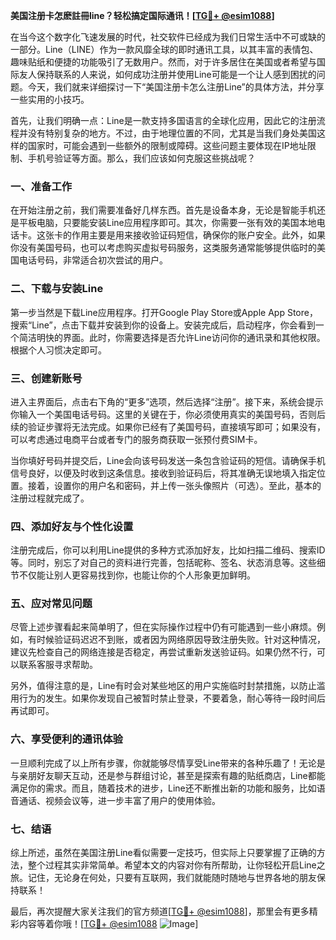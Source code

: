**美国注册卡怎麽註冊line？轻松搞定国际通讯！[[TG💪+ @esim1088](https://t.me/s/esim1088)]**

在当今这个数字化飞速发展的时代，社交软件已经成为我们日常生活中不可或缺的一部分。Line（LINE）作为一款风靡全球的即时通讯工具，以其丰富的表情包、趣味贴纸和便捷的功能吸引了无数用户。然而，对于许多居住在美国或者希望与国际友人保持联系的人来说，如何成功注册并使用Line可能是一个让人感到困扰的问题。今天，我们就来详细探讨一下“美国注册卡怎么注册Line”的具体方法，并分享一些实用的小技巧。

首先，让我们明确一点：Line是一款支持多国语言的全球化应用，因此它的注册流程并没有特别复杂的地方。不过，由于地理位置的不同，尤其是当我们身处美国这样的国家时，可能会遇到一些额外的限制或障碍。这些问题主要体现在IP地址限制、手机号验证等方面。那么，我们应该如何克服这些挑战呢？

### 一、准备工作

在开始注册之前，我们需要准备好几样东西。首先是设备本身，无论是智能手机还是平板电脑，只要能安装Line应用程序即可。其次，你需要一张有效的美国本地电话卡。这张卡的作用主要是用来接收验证码短信，确保你的账户安全。此外，如果你没有美国号码，也可以考虑购买虚拟号码服务，这类服务通常能够提供临时的美国电话号码，非常适合初次尝试的用户。

### 二、下载与安装Line

第一步当然是下载Line应用程序。打开Google Play Store或Apple App Store，搜索“Line”，点击下载并安装到你的设备上。安装完成后，启动程序，你会看到一个简洁明快的界面。此时，你需要选择是否允许Line访问你的通讯录和其他权限。根据个人习惯决定即可。

### 三、创建新账号

进入主界面后，点击右下角的“更多”选项，然后选择“注册”。接下来，系统会提示你输入一个美国电话号码。这里的关键在于，你必须使用真实的美国号码，否则后续的验证步骤将无法完成。如果你已经有了美国号码，直接填写即可；如果没有，可以考虑通过电商平台或者专门的服务商获取一张预付费SIM卡。

当你填好号码并提交后，Line会向该号码发送一条包含验证码的短信。请确保手机信号良好，以便及时收到这条信息。接收到验证码后，将其准确无误地填入指定位置。接着，设置你的用户名和密码，并上传一张头像照片（可选）。至此，基本的注册过程就完成了。

### 四、添加好友与个性化设置

注册完成后，你可以利用Line提供的多种方式添加好友，比如扫描二维码、搜索ID等。同时，别忘了对自己的资料进行完善，包括昵称、签名、状态消息等。这些细节不仅能让别人更容易找到你，也能让你的个人形象更加鲜明。

### 五、应对常见问题

尽管上述步骤看起来简单明了，但在实际操作过程中仍有可能遇到一些小麻烦。例如，有时候验证码迟迟不到账，或者因为网络原因导致注册失败。针对这种情况，建议先检查自己的网络连接是否稳定，再尝试重新发送验证码。如果仍然不行，可以联系客服寻求帮助。

另外，值得注意的是，Line有时会对某些地区的用户实施临时封禁措施，以防止滥用行为的发生。如果你发现自己被暂时禁止登录，不要着急，耐心等待一段时间后再试即可。

### 六、享受便利的通讯体验

一旦顺利完成了以上所有步骤，你就能够尽情享受Line带来的各种乐趣了！无论是与亲朋好友聊天互动，还是参与群组讨论，甚至是探索有趣的贴纸商店，Line都能满足你的需求。而且，随着技术的进步，Line还不断推出新的功能和服务，比如语音通话、视频会议等，进一步丰富了用户的使用体验。

### 七、结语

综上所述，虽然在美国注册Line看似需要一定技巧，但实际上只要掌握了正确的方法，整个过程其实非常简单。希望本文的内容对你有所帮助，让你轻松开启Line之旅。记住，无论身在何处，只要有互联网，我们就能随时随地与世界各地的朋友保持联系！

最后，再次提醒大家关注我们的官方频道[[TG💪+ @esim1088](https://t.me/s/esim1088)]，那里会有更多精彩内容等着你哦！[[TG💪+ @esim1088](https://t.me/s/esim1088) ![Image](https://i.postimg.cc/4NQfJmqS/Snipaste-2025-05-13-00-14-12.png)]